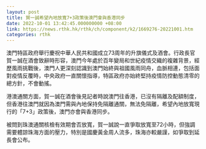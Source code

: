 ```yaml
---
layout: post
title: 賀一誠希望內地放寬7+3政策後澳門會與香港同步
date: 2022-10-01 13:42:45.000000000 +08:00
link: https://news.rthk.hk/rthk/ch/component/k2/1669276-20221001.htm
categories: rthk
---
```


澳門特區政府舉行慶祝中華人民共和國成立73周年的升旗儀式及酒會。行政長官賀一誠在酒會致辭時形容，澳門今年處於百年變局和世紀疫情交織的複雜背景，經歷風雨挑戰後，澳門人更深刻認識到澳門始終與祖國風雨同舟，血脈相連，包括面對疫情反覆時，中央政府一直關懷指導，特區政府亦始終堅持疫情防控動態清零的總方針，不會動搖。

港澳通關方面，賀一誠在酒會後見記者時說澳門往香港，已沒有隔離及配額制度，但香港往澳門就因為澳門需與內地保持免隔離通關，無法免隔離，希望內地放寬現行的「7+3」政策後，澳門亦會與香港同步。 

被問到珠澳通關核檢有效期會否放寬，賀一誠說一直爭取放寬至72小時，但強調需要體諒珠海方面的壓力，特別是國慶黃金周人流多，珠海亦較嚴謹，如爭取到延長會公布。

